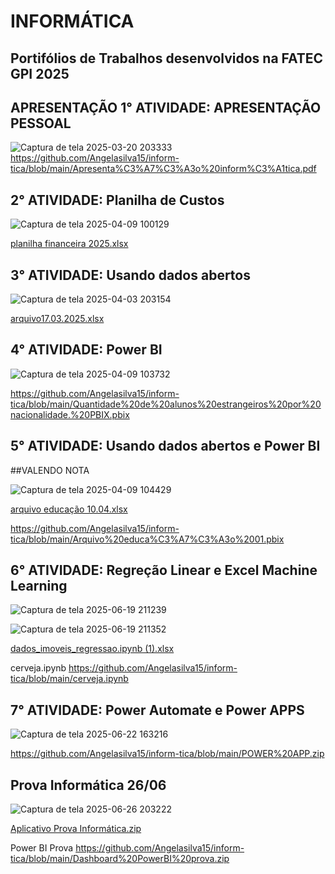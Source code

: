 # INFORMÁTICA

## Portifólios de Trabalhos desenvolvidos na FATEC GPI 2025 

## APRESENTAÇÃO 1° ATIVIDADE: APRESENTAÇÃO PESSOAL
![Captura de tela 2025-03-20 203333](https://github.com/user-attachments/assets/e7fc6af1-d58a-4980-a187-223293cf8d70)
https://github.com/Angelasilva15/inform-tica/blob/main/Apresenta%C3%A7%C3%A3o%20inform%C3%A1tica.pdf

## 2° ATIVIDADE: Planilha de Custos
![Captura de tela 2025-04-09 100129](https://github.com/user-attachments/assets/82e32b3a-469b-47d5-8ff3-9b26ecc5e71d)

[planilha financeira  2025.xlsx](https://github.com/user-attachments/files/19667352/planilha.financeira.2025.xlsx)


## 3° ATIVIDADE: Usando dados abertos
![Captura de tela 2025-04-03 203154](https://github.com/user-attachments/assets/6d4eb0f2-12e4-49a6-9f09-34bcb8e91777)

[arquivo17.03.2025.xlsx](https://github.com/user-attachments/files/19596036/arquivo17.03.2025.xlsx)


## 4° ATIVIDADE: Power BI

![Captura de tela 2025-04-09 103732](https://github.com/user-attachments/assets/c2489f1c-dde3-42cb-b860-4530432a319b)

https://github.com/Angelasilva15/inform-tica/blob/main/Quantidade%20de%20alunos%20estrangeiros%20por%20nacionalidade.%20PBIX.pbix



## 5° ATIVIDADE: Usando dados abertos e Power BI
##VALENDO NOTA

![Captura de tela 2025-04-09 104429](https://github.com/user-attachments/assets/82fcaf38-0bbe-47f8-b0e3-4d85057f5f92)

[arquivo educação  10.04.xlsx](https://github.com/user-attachments/files/19659410/arquivo.educacao.10.04.xlsx)

https://github.com/Angelasilva15/inform-tica/blob/main/Arquivo%20educa%C3%A7%C3%A3o%2001.pbix 

## 6° ATIVIDADE: Regreção Linear e Excel Machine Learning

![Captura de tela 2025-06-19 211239](https://github.com/user-attachments/assets/ac194e63-190a-441e-885c-f7611f0de4f7)

![Captura de tela 2025-06-19 211352](https://github.com/user-attachments/assets/75830dd2-1843-4e42-a7df-49c0284d4d84)

[dados_imoveis_regressao.ipynb (1).xlsx](https://github.com/user-attachments/files/20827145/dados_imoveis_regressao.ipynb.1.xlsx)

cerveja.ipynb
https://github.com/Angelasilva15/inform-tica/blob/main/cerveja.ipynb


## 7° ATIVIDADE: Power Automate e Power APPS

![Captura de tela 2025-06-22 163216](https://github.com/user-attachments/assets/947511b8-2664-4d43-8eec-d1942538a50a)

https://github.com/Angelasilva15/inform-tica/blob/main/POWER%20APP.zip


## Prova Informática 26/06
![Captura de tela 2025-06-26 203222](https://github.com/user-attachments/assets/0f0329e7-8515-481e-90cd-d74690376a6c)

[Aplicativo Prova Informática.zip](https://github.com/user-attachments/files/20935191/Aplicativo.Prova.Informatica.zip)

Power BI Prova https://github.com/Angelasilva15/inform-tica/blob/main/Dashboard%20PowerBI%20prova.zip









